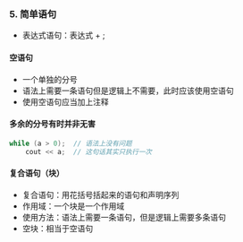 ### 5. 简单语句
* 表达式语句：表达式 + ;

#### 空语句
* 一个单独的分号
* 语法上需要一条语句但是逻辑上不需要，此时应该使用空语句
* 使用空语句应当加上注释

#### 多余的分号有时并非无害

```C++
while (a > 0);  // 语法上没有问题
    cout << a;  // 这句话其实只执行一次
```

#### 复合语句（块）
* 复合语句：用花括号括起来的语句和声明序列
* 作用域：一个块是一个作用域
* 使用方法：语法上需要一条语句，但是逻辑上需要多条语句
* 空块：相当于空语句

